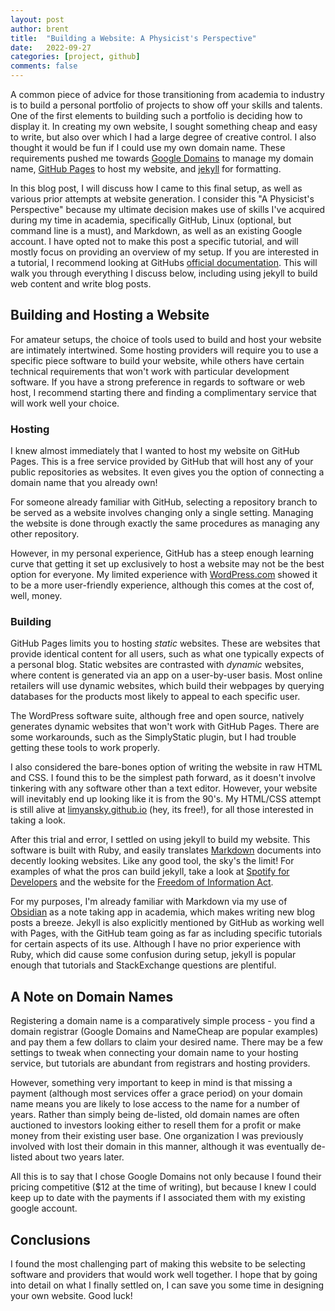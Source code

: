 ```yaml
---
layout: post
author: brent
title:  "Building a Website: A Physicist's Perspective"
date:   2022-09-27
categories: [project, github]
comments: false
---
```


A common piece of advice for those transitioning from academia to industry is to build a personal portfolio of projects to show off your skills and talents.
One of the first elements to building such a portfolio is deciding how to display it.
In creating my own website, I sought something cheap and easy to write, but also over which I had a large degree of creative control.
I also thought it would be fun if I could use my own domain name.
These requirements pushed me towards [Google Domains](https://domains.google.com) to manage my domain name, [GitHub Pages](https://pages.github.com) to host my website, and [jekyll](https://www.jekyllrb.com) for formatting.

In this blog post, I will discuss how I came to this final setup, as well as various prior attempts at website generation.
I consider this "A Physicist's Perspective" because my ultimate decision makes use of skills I've acquired during my time in academia, specifically GitHub, Linux (optional, but command line is a must), and Markdown, as well as an existing Google account.
I have opted not to make this post a specific tutorial, and will mostly focus on providing an overview of my setup.
If you are interested in a tutorial, I recommend looking at GitHubs [official documentation](https://docs.github.com/en/pages).
This will walk you through everything I discuss below, including using jekyll to build web content and write blog posts. 

## Building and Hosting a Website
For amateur setups, the choice of tools used to build and host your website are intimately intertwined.
Some hosting providers will require you to use a specific piece software to build your website, while others have certain technical requirements that won't work with particular development software.
If you have a strong preference in regards to software or web host, I recommend starting there and finding a complimentary service that will work well your choice.

### Hosting
I knew almost immediately that I wanted to host my website on GitHub Pages.
This is a free service provided by GitHub that will host any of your public repositories as websites.
It even gives you the option of connecting a domain name that you already own!

For someone already familiar with GitHub, selecting a repository branch to be served as a website involves changing only a single setting.
Managing the website is done through exactly the same procedures as managing any other repository.

However, in my personal experience, GitHub has a steep enough learning curve that getting it set up exclusively to host a website may not be the best option for everyone.
My limited experience with [WordPress.com](https://wordpress.com) showed it to be a more user-friendly experience, although this comes at the cost of, well, money.

### Building
GitHub Pages limits you to hosting _static_ websites.
These are websites that provide identical content for all users, such as what one typically expects of a personal blog.
Static websites are contrasted with _dynamic_ websites, where content is generated via an app on a user-by-user basis.
Most online retailers will use dynamic websites, which build their webpages by querying databases for the products most likely to appeal to each specific user.

The WordPress software suite, although free and open source, natively generates dynamic websites that won't work with GitHub Pages.
There are some workarounds, such as the SimplyStatic plugin, but I had trouble getting these tools to work properly.

I also considered the bare-bones option of writing the website in raw HTML and CSS.
I found this to be the simplest path forward, as it doesn't involve tinkering with any software other than a text editor.
However, your website will inevitably end up looking like it is from the 90's.
My HTML/CSS attempt is still alive at [limyansky.github.io](https://limyansky.github.io/) (hey, its free!), for all those interested in taking a look.

After this trial and error, I settled on using jekyll to build my website.
This software is built with Ruby, and easily translates [Markdown](https://www.markdownguide.org/) documents into decently looking websites.
Like any good tool, the sky's the limit!
For examples of what the pros can build jekyll, take a look at [Spotify for Developers](https://developer.spotify.com/) and the website for the [Freedom of Information Act](https://www.foia.gov/).

For my purposes, I'm already familiar with Markdown via my use of [Obsidian](https://obsidian.md/) as a note taking app in academia, which makes writing new blog posts a breeze.
Jekyll is also explicitly mentioned by GitHub as working well with Pages, with the GitHub team going as far as including specific tutorials for certain aspects of its use.
Although I have no prior experience with Ruby, which did cause some confusion during setup, jekyll is popular enough that tutorials and StackExchange questions are plentiful.

## A Note on Domain Names
Registering a domain name is a comparatively simple process - you find a domain registrar (Google Domains and NameCheap are popular examples) and pay them a few dollars to claim your desired name.
There may be a few settings to tweak when connecting your domain name to your hosting service, but tutorials are abundant from registrars and hosting providers.

However, something very important to keep in mind is that missing a payment (although most services offer a grace period) on your domain name means you are likely to lose access to the name for a number of years.
Rather than simply being de-listed, old domain names are often auctioned to investors looking either to resell them for a profit or make money from their existing user base. 
One organization I was previously involved with lost their domain in this manner, although it was eventually de-listed about two years later.

All this is to say that I chose Google Domains not only because I found their pricing competitive ($12 at the time of writing), but because I knew I could keep up to date with the payments if I associated them with my existing google account. 

## Conclusions
I found the most challenging part of making this website to be selecting software and providers that would work well together.
I hope that by going into detail on what I finally settled on, I can save you some time in designing your own website.
Good luck! 